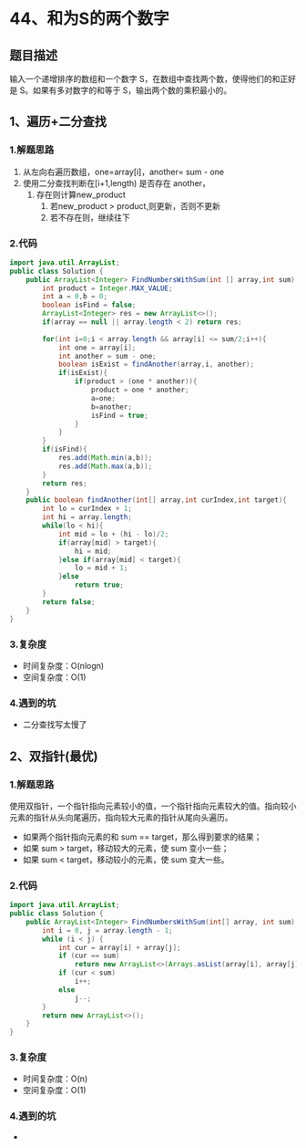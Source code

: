 # 44、和为S的两个数字

## 题目描述

输入一个递增排序的数组和一个数字 S，在数组中查找两个数，使得他们的和正好是 S。如果有多对数字的和等于 S，输出两个数的乘积最小的。

## 1、遍历+二分查找

### 1.解题思路

1. 从左向右遍历数组，one=array[i]，another= sum - one
2. 使用二分查找判断在[i+1,length) 是否存在 another，
   1. 存在则计算new_product
      1. 若new_product > product,则更新，否则不更新
      2. 若不存在则，继续往下

### 2.代码

```java
import java.util.ArrayList;
public class Solution {
    public ArrayList<Integer> FindNumbersWithSum(int [] array,int sum) {
        int product = Integer.MAX_VALUE;
        int a = 0,b = 0;
        boolean isFind = false;
        ArrayList<Integer> res = new ArrayList<>();
        if(array == null || array.length < 2) return res;
        
        for(int i=0;i < array.length && array[i] <= sum/2;i++){
            int one = array[i];
            int another = sum - one;
            boolean isExist = findAnother(array,i, another);
            if(isExist){
                if(product > (one * another)){
                    product = one * another;
                    a=one;
                    b=another;
                    isFind = true;
                }
            }
        }
        if(isFind){
            res.add(Math.min(a,b));
            res.add(Math.max(a,b));
        }
        return res;
    }
    public boolean findAnother(int[] array,int curIndex,int target){
        int lo = curIndex + 1;
        int hi = array.length;
        while(lo < hi){
            int mid = lo + (hi - lo)/2;
            if(array[mid] > target){
                hi = mid;
            }else if(array[mid] < target){
                lo = mid + 1;
            }else 
                return true;
        }
        return false;
    }
}
```

### 3.复杂度

- 时间复杂度：O(nlogn)
- 空间复杂度：O(1)

### 4.遇到的坑

- 二分查找写太慢了

## 2、双指针(最优)

### 1.解题思路

使用双指针，一个指针指向元素较小的值，一个指针指向元素较大的值。指向较小元素的指针从头向尾遍历，指向较大元素的指针从尾向头遍历。

- 如果两个指针指向元素的和 sum == target，那么得到要求的结果；
- 如果 sum > target，移动较大的元素，使 sum 变小一些；
- 如果 sum < target，移动较小的元素，使 sum 变大一些。

### 2.代码

```java
import java.util.ArrayList;
public class Solution {
    public ArrayList<Integer> FindNumbersWithSum(int[] array, int sum) {
        int i = 0, j = array.length - 1;
        while (i < j) {
            int cur = array[i] + array[j];
            if (cur == sum)
                return new ArrayList<>(Arrays.asList(array[i], array[j]));
            if (cur < sum)
                i++;
            else
                j--;
        }
        return new ArrayList<>();
    }
}
```

### 3.复杂度

- 时间复杂度：O(n)
- 空间复杂度：O(1)

### 4.遇到的坑

- 